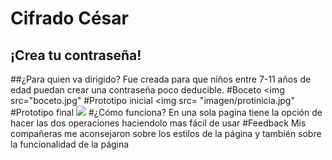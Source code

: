 # Cifrado César

## ¡Crea tu contraseña!
##¿Para quien va dirigido?
Fue creada para que niños entre 7-11 años de edad puedan crear una contraseña poco deducible.
#Boceto
<img src="boceto.jpg"
#Prototipo inicial
<img src= "imagen/protinicia.jpg"
#Prototipo final
<img src="imagen/final.jpg">
#¿Cómo funciona?
En una sola pagina tiene la opción de hacer las dos operaciones haciendolo mas fácil de usar
#Feedback
Mis compañeras me aconsejaron sobre los estilos de la página y también sobre la funcionalidad de la página
